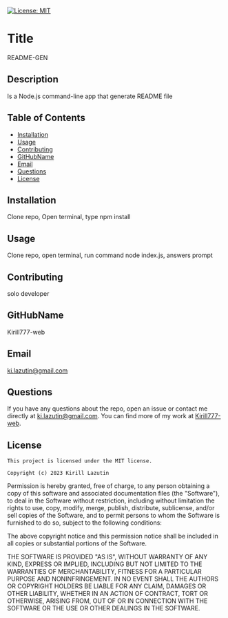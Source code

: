 
   [![License: MIT](https://img.shields.io/badge/License-MIT-yellow.svg)](https://opensource.org/licenses/MIT)
# Title 

README-GEN

## Description

Is a Node.js command-line app that generate README file

## Table of Contents

* [Installation](#installation)
* [Usage](#usage)
* [Contributing](#contributing)
* [GitHubName](#githubname)
* [Email](#email)
* [Questions](#questions)
* [License](#license)

## Installation

Clone repo, Open terminal, type npm install

## Usage

Clone repo, open terminal, run command node index.js, answers prompt

## Contributing

solo developer

## GitHubName

Kirill777-web

## Email  

ki.lazutin@gmail.com

## Questions

If you have any questions about the repo, open an issue or contact me directly at ki.lazutin@gmail.com. You can find more of my work at [Kirill777-web](https://github.com/Kirill777-web/).

## License

    This project is licensed under the MIT license.
    
    Copyright (c) 2023 Kirill Lazutin

Permission is hereby granted, free of charge, to any person obtaining a copy of this software and associated documentation files (the "Software"), to deal in the Software without restriction, including without limitation the rights to use, copy, modify, merge, publish, distribute, sublicense, and/or sell copies of the Software, and to permit persons to whom the Software is furnished to do so, subject to the following conditions:

The above copyright notice and this permission notice shall be included in all copies or substantial portions of the Software.

THE SOFTWARE IS PROVIDED "AS IS", WITHOUT WARRANTY OF ANY KIND, EXPRESS OR IMPLIED, INCLUDING BUT NOT LIMITED TO THE WARRANTIES OF MERCHANTABILITY, FITNESS FOR A PARTICULAR PURPOSE AND NONINFRINGEMENT. IN NO EVENT SHALL THE AUTHORS OR COPYRIGHT HOLDERS BE LIABLE FOR ANY CLAIM, DAMAGES OR OTHER LIABILITY, WHETHER IN AN ACTION OF CONTRACT, TORT OR OTHERWISE, ARISING FROM, OUT OF OR IN CONNECTION WITH THE SOFTWARE OR THE USE OR OTHER DEALINGS IN THE SOFTWARE.
